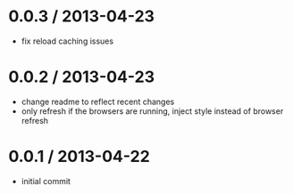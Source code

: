 
0.0.3 / 2013-04-23 
==================

  * fix reload caching issues

0.0.2 / 2013-04-23 
==================

  * change readme to reflect recent changes
  * only refresh if the browsers are running, inject style instead of browser refresh

0.0.1 / 2013-04-22 
==================

  * initial commit

